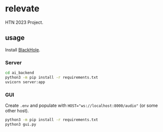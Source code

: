 # relevate

HTN 2023 Project.

## usage

Install [BlackHole]().

### Server

```bash
cd ai_backend
python3 -m pip install -r requirements.txt
uvicorn server:app
```

### GUI

Create `.env` and populate with `HOST="ws://localhost:8000/audio"` (or some other host).

```bash
python3 -m pip install -r requirements.txt
python3 gui.py
```
